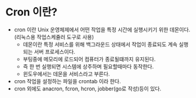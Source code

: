 # Cron 이란?
- cron 이란 Unix 운영체제에서 어떤 작업을 특정 시간에 실행시키기 위한 데몬이다. (리눅스용 작업스케쥴러 도구로 사용)
    - 데몬이란 특정 서비스를 위해 백그라운드 상태에서 작업이 종료되도 계속 실행되는 서버 프로세스이다.
    - 부팅중에 메모리에 로드되어 컴퓨터가 종료될떄까지 유지된다.
    - 즉 한 번 실행되면 시스템에 상주하며 필요할때마다 동작한다.
    - 윈도우에서는 데몬을 서비스라고 부른다.
- cron 작업을 설정하는 파일을 crontab 이라 한다.
- cron 외에도 anacron, fcron, hcron, jobber(go로 작성)등이 있다.